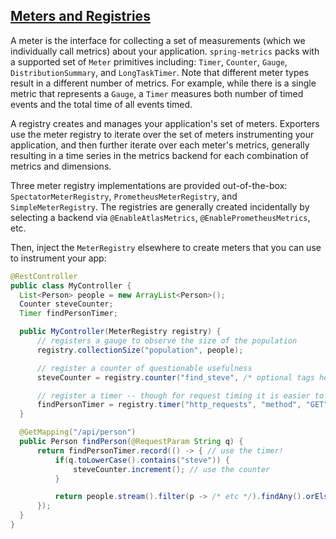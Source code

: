 ## [Meters and Registries](#meter-registries)

A meter is the interface for collecting a set of measurements (which we individually call metrics) about your 
application. `spring-metrics` packs with a supported set of `Meter` primitives including: 
`Timer`, `Counter`, `Gauge`, `DistributionSummary`, and `LongTaskTimer`. Note that different meter types 
result in a different number of metrics. For example, while there is a single metric that represents a 
`Gauge`, a `Timer` measures both number of timed events and the total time of all events timed.

A registry creates and manages your application's set of meters. Exporters use the meter registry to iterate
over the set of meters instrumenting your application, and then further iterate over each meter's metrics, generally
resulting in a time series in the metrics backend for each combination of metrics and dimensions.

Three meter registry implementations are provided out-of-the-box: `SpectatorMeterRegistry`, 
`PrometheusMeterRegistry`, and `SimpleMeterRegistry`. The registries are generally created
incidentally by selecting a backend via `@EnableAtlasMetrics`, `@EnablePrometheusMetrics`, etc.

Then, inject the `MeterRegistry` elsewhere to create meters that you can use to instrument your app:

  ```java
@RestController
public class MyController {
    List<Person> people = new ArrayList<Person>();
    Counter steveCounter;
    Timer findPersonTimer;

    public MyController(MeterRegistry registry) {
        // registers a gauge to observe the size of the population
        registry.collectionSize("population", people);

        // register a counter of questionable usefulness
        steveCounter = registry.counter("find_steve", /* optional tags here */);

        // register a timer -- though for request timing it is easier to use @Timed
        findPersonTimer = registry.timer("http_requests", "method", "GET");
    }

    @GetMapping("/api/person")
    public Person findPerson(@RequestParam String q) {
        return findPersonTimer.record(() -> { // use the timer!
            if(q.toLowerCase().contains("steve")) {
                steveCounter.increment(); // use the counter
            }

            return people.stream().filter(p -> /* etc */).findAny().orElse(null);
        });
    }
}
```
